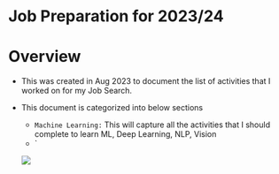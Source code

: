# Job Preparation for 2023/24

# Overview
- This was created in Aug 2023 to document the list of activities that I worked on for my Job Search.
- This document is categorized into below sections
  - `Machine Learning:` This will capture all the activities that I should complete to learn ML, Deep Learning, NLP, Vision
  - `

  [![](https://mermaid.ink/img/pako:eNpdkU1vwjAMhv-KlXOZoFCKetvHZROdJsFOKwcvcdtoacJSd1KF-O9rKbDRHKzIz_P6YB-EdIpEIr4bVB4tP5boObPQPdZsCF7cJ2wIvSzhoYVwGi4GeglMZpCiLLUlWHea1bYYCSG81-Th2TL5HCWN8BxSLb3rlB8tqR7RBWydM-duilzWANMEPqZ3URT0ZQcDe2u5dBZmJxYP6EzQKqwh_Estr8g4Ni3Mr6EreW2qfQuLBHqyusm0W9dvIxrYaWB8gbXUX5onpt8ELAcjvjHSNdybwkH8L76KdiIQFfkKteqOcejVTHBJFWUi6b6KcmwMZyKzx07Fht2mtVIk7BsKRLNXyPSksfBYXZqkNDufDveVzua6EMdfAIaUdQ?type=png)](https://mermaid.live/edit#pako:eNpdkU1vwjAMhv-KlXOZoFCKetvHZROdJsFOKwcvcdtoacJSd1KF-O9rKbDRHKzIz_P6YB-EdIpEIr4bVB4tP5boObPQPdZsCF7cJ2wIvSzhoYVwGi4GeglMZpCiLLUlWHea1bYYCSG81-Th2TL5HCWN8BxSLb3rlB8tqR7RBWydM-duilzWANMEPqZ3URT0ZQcDe2u5dBZmJxYP6EzQKqwh_Estr8g4Ni3Mr6EreW2qfQuLBHqyusm0W9dvIxrYaWB8gbXUX5onpt8ELAcjvjHSNdybwkH8L76KdiIQFfkKteqOcejVTHBJFWUi6b6KcmwMZyKzx07Fht2mtVIk7BsKRLNXyPSksfBYXZqkNDufDveVzua6EMdfAIaUdQ)
